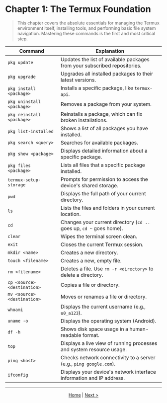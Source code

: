 # Chapter 1: The Termux Foundation

> This chapter covers the absolute essentials for managing the Termux environment itself, installing tools, and performing basic file system navigation. Mastering these commands is the first and most critical step.

| Command                       | Explanation                                                              |
| ----------------------------- | ------------------------------------------------------------------------ |
| `pkg update`                  | Updates the list of available packages from your subscribed repositories.  |
| `pkg upgrade`                 | Upgrades all installed packages to their latest versions.                |
| `pkg install <package>`       | Installs a specific package, like `termux-api`.                          |
| `pkg uninstall <package>`     | Removes a package from your system.                                      |
| `pkg reinstall <package>`     | Reinstalls a package, which can fix broken installations.                |
| `pkg list-installed`          | Shows a list of all packages you have installed.                         |
| `pkg search <query>`          | Searches for available packages.                                         |
| `pkg show <package>`          | Displays detailed information about a specific package.                  |
| `pkg files <package>`         | Lists all files that a specific package installed.                       |
| `termux-setup-storage`        | Prompts for permission to access the device's shared storage.            |
| `pwd`                         | Displays the full path of your current directory.                        |
| `ls`                          | Lists the files and folders in your current location.                    |
| `cd`                          | Changes your current directory (`cd ..` goes up, `cd ~` goes home).      |
| `clear`                       | Wipes the terminal screen clean.                                         |
| `exit`                        | Closes the current Termux session.                                       |
| `mkdir <name>`                | Creates a new directory.                                                 |
| `touch <filename>`            | Creates a new, empty file.                                               |
| `rm <filename>`               | Deletes a file. Use `rm -r <directory>` to delete a directory.           |
| `cp <source> <destination>`   | Copies a file or directory.                                              |
| `mv <source> <destination>`   | Moves or renames a file or directory.                                    |
| `whoami`                      | Displays the current username (e.g., `u0_a123`).                         |
| `uname -o`                    | Displays the operating system (Android).                                 |
| `df -h`                       | Shows disk space usage in a human-readable format.                       |
| `top`                         | Displays a live view of running processes and system resource usage.     |
| `ping <host>`                 | Checks network connectivity to a server (e.g., `ping google.com`).       |
| `ifconfig`                    | Displays your device's network interface information and IP address.     |

---
<p align="center">
  <a href="./README.md">Home</a> | <a href="./chapter_02.md">Next ></a>
</p>
